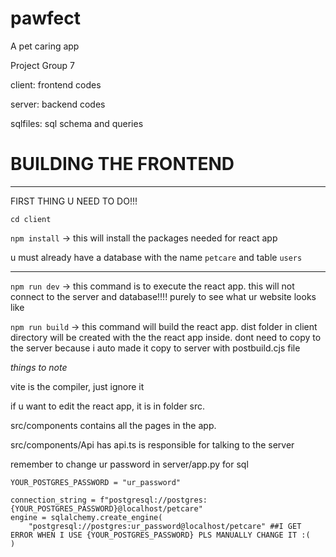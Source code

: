 # pawfect

A pet caring app

Project Group 7

client: frontend codes

server: backend codes

sqlfiles: sql schema and queries


# BUILDING THE FRONTEND

---------------------------

FIRST THING U NEED TO DO!!!

`cd client`

`npm install` -> this will install the packages needed for react app

u must already have a database with the name `petcare` and table `users`

---------------------------

`npm run dev` -> this command is to execute the react app. this will not connect to the server and database!!!! purely to see what ur website looks like

`npm run build` -> this command will build the react app. dist folder in client directory will be created with the the react app inside. dont need to copy to the server because i auto made it copy to server with postbuild.cjs file

*things to note*

vite is the compiler, just ignore it

if u want to edit the react app, it is in folder src.

src/components contains all the pages in the app.

src/components/Api has api.ts is responsible for talking to the server

remember to change ur password in server/app.py for sql

```
YOUR_POSTGRES_PASSWORD = "ur_password"

connection_string = f"postgresql://postgres:{YOUR_POSTGRES_PASSWORD}@localhost/petcare"
engine = sqlalchemy.create_engine(
    "postgresql://postgres:ur_password@localhost/petcare" ##I GET ERROR WHEN I USE {YOUR_POSTGRES_PASSWORD} PLS MANUALLY CHANGE IT :(
)
```
